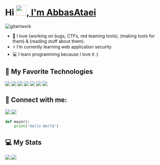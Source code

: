 # Hi <img src="https://media.giphy.com/media/hvRJCLFzcasrR4ia7z/giphy.gif" width="33px" height="33px">,<a href="https://github.com/AbbasAtaei/"> I'm AbbasAtaei </a>

![gitartwork](gitartwork.svg)

* 🚀 I love (working on bugs, CTFs, red teaming tools), (making tools for them) & (reading stuff about them).
* ⚡ I’m currently learning web application security
* 💻 I learn programming because I love it :)



## 🔧 My Favorite Technologies

![](https://img.shields.io/badge/Python-3477AC?style=for-the-badge&logo=python&logoColor=white)
![](https://img.shields.io/badge/Go-00ADD8?style=for-the-badge&logo=go&logoColor=white)
![](https://img.shields.io/badge/JavaScript-f0db4f?style=for-the-badge&logo=javascript&logoColor=white)
![](https://img.shields.io/badge/MySQL-417399?style=for-the-badge&logo=mysql&logoColor=white)
![](https://img.shields.io/badge/Git-F03C2E?style=for-the-badge&logo=git&logoColor=white)
![](https://img.shields.io/badge/Linux-E9B81E?style=for-the-badge&logo=linux&logoColor=000000)
![](https://img.shields.io/badge/Arch%20Linux-1793D1?style=for-the-badge&logo=archlinux&logoColor=000000)

## 📨 Connect with me:

<a href="https://instagram.com/amirabbas.ati" rel="nofollow"><img src="https://camo.githubusercontent.com/b7267933c294e6861e74077fcb20ffc2d15477584c4a97f427eb40c2fced0502/68747470733a2f2f696d672e736869656c64732e696f2f62616467652f696e7374616772616d2d2532333132313030452e7376673f267374796c653d666f722d7468652d6261646765266c6f676f3d696e7374616772616d266c6f676f436f6c6f723d776869746526636f6c6f723d626c61636b" data-canonical-src="https://img.shields.io/badge/instagram-%2312100E.svg?&amp;style=for-the-badge&amp;logo=instagram&amp;logoColor=white&amp;color=black" style="max-width: 100%;"></a>
<a href="https://twitter.com/amirabbasataei" rel="nofollow"><img src="https://camo.githubusercontent.com/5d62a02cf5fc3c8ce128c06cc0bb342dc3c3006a6f74d5f2778cf4c4f7e5906f/68747470733a2f2f696d672e736869656c64732e696f2f62616467652f747769747465722d2532333144413146322e7376673f267374796c653d666f722d7468652d6261646765266c6f676f3d74776974746572266c6f676f436f6c6f723d776869746526636f6c6f723d626c61636b" data-canonical-src="https://img.shields.io/badge/twitter-%231DA1F2.svg?&amp;style=for-the-badge&amp;logo=twitter&amp;logoColor=white&amp;color=black" style="max-width: 100%;"></a>

```Python
def main():
    print('Hello World')
```

## 💻 My Stats 


<a href="https://github.com/abbasataei/">
  <img align="center" src="https://github-readme-stats.vercel.app/api?username=AbbasAtaei&hide=Vim+Script,Vim+Snippet,C&theme=tokyonight&hide_border=true&border_radius=10&bg_color=15,0d1117,1a1b26&show_icons=true&layout=compact)]" />
</a>
<a href="https://github.com/AbbasAtaei">
  <img align="center" src="https://github-readme-stats.vercel.app/api/top-langs/?username=AbbasAtaei&hide=Vim+Script,Vim+Snippet,C&theme=tokyonight&hide_border=true&border_radius=10&bg_color=15,0d1117,1a1b26&show_icons=true&layout=compact)" />
</a>
